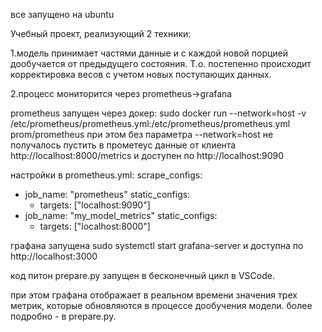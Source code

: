 все запущено на ubuntu

Учебный проект, реализующий 2 техники:

1.модель принимает частями данные и с каждой новой порцией дообучается от предыдущего состояния.
Т.о. постепенно происходит корректировка весов с учетом новых поступающих данных.

2.процесс мониторится через prometheus->grafana

prometheus запущен через докер:
sudo docker run --network=host -v /etc/prometheus/prometheus.yml:/etc/prometheus/prometheus.yml prom/prometheus
при этом без параметра --network=host не получалось пустить в прометеус данные от клиента http://localhost:8000/metrics
и доступен по http://localhost:9090

настройки в prometheus.yml:
scrape_configs:
  - job_name: "prometheus"
    static_configs:
      - targets: ["localhost:9090"]
  - job_name: "my_model_metrics"
    static_configs:
      - targets: ["localhost:8000"]

графана запущена sudo systemctl start grafana-server
и доступна по http://localhost:3000

код питон prepare.py запущен в бесконечный цикл в VSCode.

при этом графана отображает в реальном времени значения трех метрик, которые обновляются в процессе дообучения модели.
более подробно - в prepare.py.
